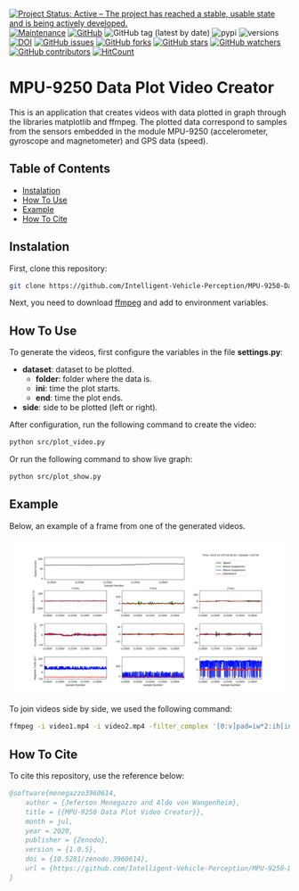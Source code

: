 [![Project Status: Active – The project has reached a stable, usable state and is being actively developed.](https://img.shields.io/badge/Project_Status-Active-green?style=flat-square&color=success)](https://github.com/Intelligent-Vehicle-Perception/MPU-9250-Data-Plot-Video-Creator)
[![Maintenance](https://img.shields.io/badge/Maintained%3F-yes-green.svg?style=flat-square&color=success)](https://github.com/Intelligent-Vehicle-Perception/MPU-9250-Data-Plot-Video-Creator)
[![GitHub](https://img.shields.io/github/license/Intelligent-Vehicle-Perception/MPU-9250-Data-Plot-Video-Creator?style=flat-square&color=success)](LICENSE)
![GitHub tag (latest by date)](https://img.shields.io/github/v/tag/Intelligent-Vehicle-Perception/MPU-9250-Data-Plot-Video-Creator?style=flat-square) 
![pypi](https://img.shields.io/pypi/v/pybadges.svg?style=flat-square)
![versions](https://img.shields.io/pypi/pyversions/pybadges.svg?style=flat-square)
[![DOI](https://img.shields.io/badge/DOI-10.5281%2Fzenodo.3960614-blue?style=flat-square)](https://doi.org/10.5281/zenodo.3960614)
[![GitHub issues](https://img.shields.io/github/issues/Intelligent-Vehicle-Perception/MPU-9250-Data-Plot-Video-Creator?style=flat-square)](https://github.com/Intelligent-Vehicle-Perception/MPU-9250-Data-Plot-Video-Creator/issues)
[![GitHub forks](https://img.shields.io/github/forks/Intelligent-Vehicle-Perception/MPU-9250-Data-Plot-Video-Creator?style=flat-square)](https://github.com/Intelligent-Vehicle-Perception/MPU-9250-Data-Plot-Video-Creator/network/members)
[![GitHub stars](https://img.shields.io/github/stars/Intelligent-Vehicle-Perception/MPU-9250-Data-Plot-Video-Creator?style=flat-square)](https://github.com/Intelligent-Vehicle-Perception/MPU-9250-Data-Plot-Video-Creator/stargazers)
[![GitHub watchers](https://img.shields.io/github/watchers/Intelligent-Vehicle-Perception/MPU-9250-Data-Plot-Video-Creator?style=flat-square)](https://github.com/Intelligent-Vehicle-Perception/MPU-9250-Data-Plot-Video-Creator/watchers)
[![GitHub contributors](https://img.shields.io/github/contributors/Intelligent-Vehicle-Perception/MPU-9250-Data-Plot-Video-Creator?style=flat-square&color=success)](https://github.com/Intelligent-Vehicle-Perception/MPU-9250-Data-Plot-Video-Creator/graphs/contributors/)
[![HitCount](http://hits.dwyl.io/Intelligent-Vehicle-Perception/MPU-9250-Data-Plot-Video-Creator/badges.svg)](https://github.com/Intelligent-Vehicle-Perception/MPU-9250-Data-Plot-Video-Creator)

# MPU-9250 Data Plot Video Creator

This is an application that creates videos with data plotted in graph through the libraries matplotlib and ffmpeg. The plotted data correspond to samples from the sensors embedded in the module MPU-9250 (accelerometer, gyroscope and magnetometer) and GPS data (speed). 

## Table of Contents
- [Instalation](#Instalation)
- [How To Use](#How-To-Use)
- [Example](#Example)
- [How To Cite](#How-To-Cite)

## Instalation
 
First, clone this repository:

```bash
git clone https://github.com/Intelligent-Vehicle-Perception/MPU-9250-Data-Plot-Video-Creator.git
```

Next, you need to download [ffmpeg](https://ffmpeg.org/download.html) and add to environment variables. 

## How To Use

To generate the videos, first configure the variables in the file **settings.py**:

- **dataset**: dataset to be plotted.
    - **folder**: folder where the data is.
    - **ini**: time the plot starts.
    - **end**: time the plot ends.
- **side**: side to be plotted (left or right).

After configuration, run the following command to create the video:

```bash
python src/plot_video.py
```

Or run the following command to show live graph:

```bash
python src/plot_show.py
```

## Example

Below, an example of a frame from one of the generated videos.

<div align="center">
    <img src="./doc/signals.png" alt="Sensor Hardware Network" align="center"/>
</div>

To join videos side by side, we used the following command:

```bash
ffmpeg -i video1.mp4 -i video2.mp4 -filter_complex '[0:v]pad=iw*2:ih[int];[int][1:v]overlay=W/2:0[vid]' -map [vid] -c:v libx264 -crf 23 -preset veryfast output.mp4
```
<!-- 
ffmpeg -i video_environment.mp4 -i video_dataset_left.mp4 -filter_complex '[0:v]scale=iw*1.25:ih*1.25,pad=iw*2:ih[int];[int][1:v]overlay=W/2:0[vid]' -map [vid] -c:v libx264 -crf 23 -preset veryfast video_environment_dataset_left.mp4

ffmpeg -i video_environment.mp4 -i video_dataset_right.mp4 -filter_complex '[0:v]scale=iw*1.25:ih*1.25,pad=iw*2:ih[int];[int][1:v]overlay=W/2:0[vid]' -map [vid] -c:v libx264 -crf 23 -preset veryfast video_environment_dataset_right.mp4 -->

## How To Cite

To cite this repository, use the reference below:

```bibtex
@software{menegazzo3960614,
    author = {Jeferson Menegazzo and Aldo von Wangenheim},
    title = {{MPU-9250 Data Plot Video Creator}},
    month = jul,
    year = 2020,
    publisher = {Zenodo},
    version = {1.0.5},
    doi = {10.5281/zenodo.3960614},
    url = {https://github.com/Intelligent-Vehicle-Perception/MPU-9250-Data-Plot-Video-Creator}
}
```
